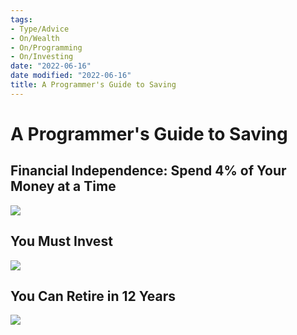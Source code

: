 ```yaml
---
tags:
- Type/Advice
- On/Wealth
- On/Programming
- On/Investing
date: "2022-06-16"
date modified: "2022-06-16"
title: A Programmer's Guide to Saving
---
```


# A Programmer's Guide to Saving

## Financial Independence: Spend 4% of Your Money at a Time
![](https://i.imgur.com/zQ7R39Q.png)

## You Must Invest
![](https://i.imgur.com/dCYuJY5.png)

## You Can Retire in 12 Years
![](https://i.imgur.com/T4CqI3V.png)
